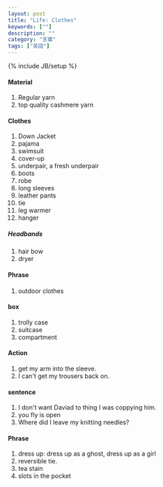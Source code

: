 ```yaml
---
layout: post
title: "Life: Clothes"
keywords: [""]
description: ""
category: "言葉"
tags: ["英語"]
---
```

{% include JB/setup %}

#### Material
1. Regular yarn
2. top quality cashmere yarn

#### Clothes
1. Down Jacket
2. pajama
4. swimsuit
5. cover-up
6. underpair, a fresh underpair
7. boots
8. robe
1. long sleeves
2. leather pants
3. tie
4. leg warmer
5. hanger


##### Headbands
1. hair bow
2. dryer

#### Phrase

####
1. outdoor clothes

#### box
1. trolly case
2. suitcase
3. compartment


#### Action
1. get my arm into the sleeve.
2. I can't get my trousers back on.

#### sentence
1. I don't want Daviad to thing I was coppying him.
2. you fly is open
3. Where did I leave my knitting needles?


#### Phrase
1. dress up: dress up as a ghost, dress up as a girl
2. reversible tie.
3. tea stain
4. slots in the pocket


